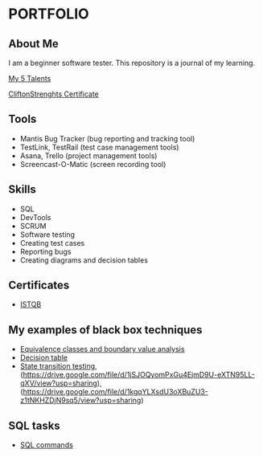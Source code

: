 # PORTFOLIO
## About Me

I am a beginner software tester. This repository is a journal of my learning.

[My 5 Talents](https://github.com/UniqueKate/images/blob/main/5MajorTalents.jpg)

[CliftonStrenghts Certificate](https://drive.google.com/file/d/16zvvxx6THE3C9JzVjQhCij8hzkQRrZYc/view?usp=sharing) 


## Tools
* Mantis Bug Tracker (bug reporting and tracking tool)
* TestLink, TestRail (test case management tools)
* Asana, Trello (project management tools)
* Screencast-O-Matic (screen recording tool)
## Skills
* SQL
* DevTools
* SCRUM
* Software testing
* Creating test cases
* Reporting bugs
* Creating diagrams and decision tables
## Certificates
* [ISTQB](https://drive.google.com/file/d/1v_meDghe31XnDqUvZpM-NM_2ztm5H8MU/view?usp=sharing)
## My examples of black box techniques
* [Equivalence classes and boundary value analysis](https://docs.google.com/document/d/1lzBN4Hsr0aBiAxY1ucDZWvqwq50Xe-yzqO1iQP07Qek/edit?usp=sharing)
* [Decision table](https://docs.google.com/spreadsheets/d/1kG-FGHy-C9618nT_DatCsRNL5CB28IkQX0S3a16R0WY/edit?usp=sharing)
* [State transition testing](https://drive.google.com/file/d/1Wxqg8qgT2glaJQBN5izbKRViHQD-fdhH/view?usp=sharing), (https://drive.google.com/file/d/1jSJOQyomPxGu4EjmD9U-eXTN95LL-qXV/view?usp=sharing), (https://drive.google.com/file/d/1kgqYLXsdU3oXBuZU3-z1tNKHZDjN9sq5/view?usp=sharing)

## SQL tasks
* [SQL commands](https://docs.google.com/document/d/1NBUINM707V0oHaVQwde7Ecj37KqBbb5nABOqJoiVb3w/edit?usp=sharing)





